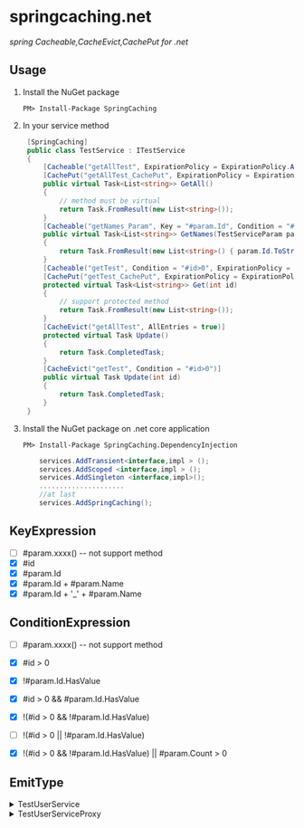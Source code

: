 # springcaching.net

*spring Cacheable,CacheEvict,CachePut for .net*

## Usage

1. Install the NuGet package

    `PM> Install-Package SpringCaching`

2. In your service method
   
   ```c#
    [SpringCaching]
    public class TestService : ITestService
    {
        [Cacheable("getAllTest", ExpirationPolicy = ExpirationPolicy.Absolute, ExpirationUnit = ExpirationUnit.Minute, ExpirationValue = 1)]
        [CachePut("getAllTest_CachePut", ExpirationPolicy = ExpirationPolicy.Absolute, ExpirationUnit = ExpirationUnit.Minute, ExpirationValue = 1)]
        public virtual Task<List<string>> GetAll()
        {
            // method must be virtual
            return Task.FromResult(new List<string>());
        }
        [Cacheable("getNames_Param", Key = "#param.Id", Condition = "#param.Id>=0&&#param.Name!=null", ExpirationPolicy = ExpirationPolicy.Absolute, ExpirationUnit = ExpirationUnit.Minute, ExpirationValue = 1)]
        public virtual Task<List<string>> GetNames(TestServiceParam param)
        {
            return Task.FromResult(new List<string>() { param.Id.ToString(), param.Name });
        }
        [Cacheable("getTest", Condition = "#id>0", ExpirationPolicy = ExpirationPolicy.Absolute, ExpirationUnit = ExpirationUnit.Minute, ExpirationValue = 1)]
        [CachePut("getTest_CachePut", ExpirationPolicy = ExpirationPolicy.Absolute, ExpirationUnit = ExpirationUnit.Minute, ExpirationValue = 1)]
        protected virtual Task<List<string>> Get(int id)
        {
            // support protected method
            return Task.FromResult(new List<string>());
        }
        [CacheEvict("getAllTest", AllEntries = true)]
        protected virtual Task Update()
        {
            return Task.CompletedTask;
        }     
        [CacheEvict("getTest", Condition = "#id>0")]
        public virtual Task Update(int id)
        {
            return Task.CompletedTask;
        }                
    }   
   ```

3. Install the NuGet package on .net core application

    `PM> Install-Package SpringCaching.DependencyInjection`

    ```c#
        services.AddTransient<interface,impl > ();
        services.AddScoped <interface,impl > ();
        services.AddSingleton <interface,impl>();
        .....................
        //at last
        services.AddSpringCaching();
    ```

## KeyExpression

- [ ] #param.xxxx()  --  not support method
- [x] #id
- [x] #param.Id
- [x] #param.Id + #param.Name
- [x] #param.Id + '_' + #param.Name

## ConditionExpression

- [ ] #param.xxxx()  --  not support method
- [x] #id > 0
- [x] !#param.Id.HasValue
- [x] #id > 0 && #param.Id.HasValue
- [x] !(#id > 0 && !#param.Id.HasValue)
- [ ] !(#id > 0 || !#param.Id.HasValue)
- [x] !(#id > 0 && !#param.Id.HasValue) || #param.Count > 0


## EmitType


<details>
<summary>TestUserService</summary>

<pre><code> 
    [SpringCaching]
    public class TestUserService
    {
        [Cacheable("users", Key = "#id", Condition = "#id>0", ExpirationPolicy = ExpirationPolicy.Absolute, ExpirationUnit = ExpirationUnit.Minute, ExpirationValue = 1)]
        public virtual Task<UserResultDto> GetUserAsync(int id)
        {
            return Task.FromResult(new UserResultDto
            {
                Id = id
            });
        }

        [CacheEvict("users", Key = "#user.Id", Condition = "#user!=null&&#user.Id>0")]
        public virtual Task UpdateUserAsync(UserResultDto user)
        {
            return Task.FromResult(0);
        }

        [CacheEvict("users", AllEntries = true)]
        public virtual Task ClearCache()
        {
            return Task.FromResult(0);
        }

    }
</code></pre>
</details>

<details>
<summary>TestUserServiceProxy</summary>

<pre><code> 
[StructLayout(LayoutKind.Auto, CharSet = CharSet.Auto)]
	public class TestUserService_BB93BE8338034C5FBC946FB266372676 : TestUserService, ISpringCachingProxy
	{
		// Token: 0x06000001 RID: 1 RVA: 0x00002378 File Offset: 0x00000578
		public TestUserService_BB93BE8338034C5FBC946FB266372676(ICacheProvider springCachingCacheProvider, SpringCachingOptions springCachingOptions)
		{
		}

		// Token: 0x17000001 RID: 1
		// (get) Token: 0x06000002 RID: 2 RVA: 0x0000239C File Offset: 0x0000059C
		ICacheProvider ISpringCachingProxy.CacheProvider
		{
			get
			{
				return this._cacheProvider;
			}
		}

		// Token: 0x17000002 RID: 2
		// (get) Token: 0x06000003 RID: 3 RVA: 0x000023B0 File Offset: 0x000005B0
		SpringCachingOptions ISpringCachingProxy.Options
		{
			get
			{
				return this._options;
			}
		}

		// Token: 0x06000004 RID: 4 RVA: 0x000023C4 File Offset: 0x000005C4
		[CompilerGenerated]
		private Task<UserResultDto> GetUserAsync<>n__(int id)
		{
			return base.GetUserAsync(id);
		}

		// Token: 0x06000005 RID: 5 RVA: 0x000023DC File Offset: 0x000005DC
		[Cacheable("users", ExpirationPolicy = ExpirationPolicy.Absolute, ExpirationUnit = ExpirationUnit.Minute, ExpirationValue = 1, Key = "#id", Condition = "#id>0")]
		public override Task<UserResultDto> GetUserAsync(int id)
		{
			TestUserService_BB93BE8338034C5FBC946FB266372676.TestUserService_GetUserAsync<>n___Int32 testUserService_GetUserAsync<>n___Int = new TestUserService_BB93BE8338034C5FBC946FB266372676.TestUserService_GetUserAsync<>n___Int32(this, id);
			Func<Task<UserResultDto>> invoker = new Func<Task<UserResultDto>>(testUserService_GetUserAsync<>n___Int.GetUserAsync<>n__);
			return SpringCachingProxyInvoker.InvokeAsync<UserResultDto>(new SpringCachingProxyContext(this, testUserService_GetUserAsync<>n___Int), invoker);
		}

		// Token: 0x06000006 RID: 6 RVA: 0x00002410 File Offset: 0x00000610
		[CompilerGenerated]
		private Task UpdateUserAsync<>n__(UserResultDto user)
		{
			return base.UpdateUserAsync(user);
		}

		// Token: 0x06000007 RID: 7 RVA: 0x00002428 File Offset: 0x00000628
		[CacheEvict("users", Key = "#user.Id", Condition = "#user!=null&&#user.Id>0")]
		public override Task UpdateUserAsync(UserResultDto user)
		{
			TestUserService_BB93BE8338034C5FBC946FB266372676.TestUserService_UpdateUserAsync<>n___UserResultDto testUserService_UpdateUserAsync<>n___UserResultDto = new TestUserService_BB93BE8338034C5FBC946FB266372676.TestUserService_UpdateUserAsync<>n___UserResultDto(this, user);
			Func<Task> invoker = new Func<Task>(testUserService_UpdateUserAsync<>n___UserResultDto.UpdateUserAsync<>n__);
			return SpringCachingProxyInvoker.InvokeAsync(new SpringCachingProxyContext(this, testUserService_UpdateUserAsync<>n___UserResultDto), invoker);
		}

		// Token: 0x06000008 RID: 8 RVA: 0x0000245C File Offset: 0x0000065C
		[CompilerGenerated]
		private Task ClearCache<>n__()
		{
			return base.ClearCache();
		}

		// Token: 0x06000009 RID: 9 RVA: 0x00002470 File Offset: 0x00000670
		[CacheEvict("users", AllEntries = true)]
		public override Task ClearCache()
		{
			TestUserService_BB93BE8338034C5FBC946FB266372676.TestUserService_ClearCache<>n___ testUserService_ClearCache<>n___ = new TestUserService_BB93BE8338034C5FBC946FB266372676.TestUserService_ClearCache<>n___(this);
			Func<Task> invoker = new Func<Task>(testUserService_ClearCache<>n___.ClearCache<>n__);
			return SpringCachingProxyInvoker.InvokeAsync(new SpringCachingProxyContext(this, testUserService_ClearCache<>n___), invoker);
		}

		// Token: 0x04000001 RID: 1
		private ICacheProvider _cacheProvider = springCachingCacheProvider;

		// Token: 0x04000002 RID: 2
		private SpringCachingOptions _options = springCachingOptions;

		// Token: 0x02000003 RID: 3
		[StructLayout(LayoutKind.Auto, CharSet = CharSet.Auto)]
		private sealed class TestUserService_GetUserAsync<>n___Int32 : SpringCachingRequirementProxy
		{
			// Token: 0x0600000A RID: 10 RVA: 0x00002050 File Offset: 0x00000250
			public TestUserService_GetUserAsync<>n___Int32(TestUserService_BB93BE8338034C5FBC946FB266372676 _this_Service, int _id)
			{
				this._this_Service = _this_Service;
				this._id = _id;
			}

			// Token: 0x17000003 RID: 3
			// (get) Token: 0x0600000B RID: 11 RVA: 0x0000207C File Offset: 0x0000027C
			[Nullable(new byte[]
			{
				2,
				1,
				1
			})]
			public override IDictionary<string, object> Arguments
			{
				get
				{
					return new Dictionary<string, object>
					{
						{
							"id",
							this._id
						}
					};
				}
			}

			// Token: 0x0600000C RID: 12 RVA: 0x000020A8 File Offset: 0x000002A8
			private ICacheableRequirement GetCacheableRequirement_0()
			{
				return new CacheableRequirement("users")
				{
					ExpirationPolicy = ExpirationPolicy.Absolute,
					ExpirationUnit = ExpirationUnit.Minute,
					ExpirationValue = 1,
					Key = "#id",
					Condition = "#id>0",
					KeyGenerator = new FuncKeyGenerator(new Func<string>(this.GetCacheableKey_0)),
					ConditionGenerator = new FuncPredicateGenerator(new Func<bool>(this.GetCacheableCondition_0))
				};
			}

			// Token: 0x0600000D RID: 13 RVA: 0x00002120 File Offset: 0x00000320
			private string GetCacheableKey_0()
			{
				return base.ToStringFromStruct<int>(this._id);
			}

			// Token: 0x0600000E RID: 14 RVA: 0x0000213C File Offset: 0x0000033C
			private bool GetCacheableCondition_0()
			{
				return this._id > 0;
			}

			// Token: 0x0600000F RID: 15 RVA: 0x00002158 File Offset: 0x00000358
			public override IList<ICacheableRequirement> GetCacheableRequirements()
			{
				return new ICacheableRequirement[]
				{
					this.GetCacheableRequirement_0()
				};
			}

			// Token: 0x06000010 RID: 16 RVA: 0x0000217C File Offset: 0x0000037C
			internal Task<UserResultDto> GetUserAsync<>n__()
			{
				return this._this_Service.GetUserAsync<>n__(this._id);
			}

			// Token: 0x04000003 RID: 3
			private TestUserService_BB93BE8338034C5FBC946FB266372676 _this_Service;

			// Token: 0x04000004 RID: 4
			private int _id;
		}

		// Token: 0x02000004 RID: 4
		[StructLayout(LayoutKind.Auto, CharSet = CharSet.Auto)]
		private sealed class TestUserService_UpdateUserAsync<>n___UserResultDto : SpringCachingRequirementProxy
		{
			// Token: 0x06000011 RID: 17 RVA: 0x0000219C File Offset: 0x0000039C
			public TestUserService_UpdateUserAsync<>n___UserResultDto(TestUserService_BB93BE8338034C5FBC946FB266372676 _this_Service, UserResultDto _user)
			{
				this._this_Service = _this_Service;
				this._user = _user;
			}

			// Token: 0x17000004 RID: 4
			// (get) Token: 0x06000012 RID: 18 RVA: 0x000021C8 File Offset: 0x000003C8
			[Nullable(new byte[]
			{
				2,
				1,
				1
			})]
			public override IDictionary<string, object> Arguments
			{
				get
				{
					return new Dictionary<string, object>
					{
						{
							"user",
							this._user
						}
					};
				}
			}

			// Token: 0x06000013 RID: 19 RVA: 0x000021F0 File Offset: 0x000003F0
			private ICacheableRequirement GetCacheEvictRequirement_0()
			{
				return new CacheEvictRequirement("users")
				{
					Key = "#user.Id",
					Condition = "#user!=null&&#user.Id>0",
					KeyGenerator = new FuncKeyGenerator(new Func<string>(this.GetCacheEvictKey_0)),
					ConditionGenerator = new FuncPredicateGenerator(new Func<bool>(this.GetCacheEvictCondition_0))
				};
			}

			// Token: 0x06000014 RID: 20 RVA: 0x00002250 File Offset: 0x00000450
			private string GetCacheEvictKey_0()
			{
				return base.ToStringFromStruct<int>(this._user.Id);
			}

			// Token: 0x06000015 RID: 21 RVA: 0x00002270 File Offset: 0x00000470
			private bool GetCacheEvictCondition_0()
			{
				return this._user != null && this._user.Id > 0;
			}

			// Token: 0x06000016 RID: 22 RVA: 0x000022A4 File Offset: 0x000004A4
			public override IList<ICacheEvictRequirement> GetCacheEvictRequirements()
			{
				return new ICacheEvictRequirement[]
				{
					this.GetCacheEvictRequirement_0()
				};
			}

			// Token: 0x06000017 RID: 23 RVA: 0x000022C8 File Offset: 0x000004C8
			internal Task UpdateUserAsync<>n__()
			{
				return this._this_Service.UpdateUserAsync<>n__(this._user);
			}

			// Token: 0x04000005 RID: 5
			private TestUserService_BB93BE8338034C5FBC946FB266372676 _this_Service;

			// Token: 0x04000006 RID: 6
			private UserResultDto _user;
		}

		// Token: 0x02000005 RID: 5
		[StructLayout(LayoutKind.Auto, CharSet = CharSet.Auto)]
		private sealed class TestUserService_ClearCache<>n___ : SpringCachingRequirementProxy
		{
			// Token: 0x06000018 RID: 24 RVA: 0x000022E8 File Offset: 0x000004E8
			public TestUserService_ClearCache<>n___(TestUserService_BB93BE8338034C5FBC946FB266372676 _this_Service)
			{
				this._this_Service = _this_Service;
			}

			// Token: 0x17000005 RID: 5
			// (get) Token: 0x06000019 RID: 25 RVA: 0x00002308 File Offset: 0x00000508
			[Nullable(new byte[]
			{
				2,
				1,
				1
			})]
			public override IDictionary<string, object> Arguments
			{
				get
				{
					return new Dictionary<string, object>();
				}
			}

			// Token: 0x0600001A RID: 26 RVA: 0x0000231C File Offset: 0x0000051C
			private ICacheableRequirement GetCacheEvictRequirement_0()
			{
				return new CacheEvictRequirement("users")
				{
					AllEntries = true
				};
			}

			// Token: 0x0600001B RID: 27 RVA: 0x0000233C File Offset: 0x0000053C
			public override IList<ICacheEvictRequirement> GetCacheEvictRequirements()
			{
				return new ICacheEvictRequirement[]
				{
					this.GetCacheEvictRequirement_0()
				};
			}

			// Token: 0x0600001C RID: 28 RVA: 0x00002360 File Offset: 0x00000560
			internal Task ClearCache<>n__()
			{
				return this._this_Service.ClearCache<>n__();
			}

			// Token: 0x04000007 RID: 7
			private TestUserService_BB93BE8338034C5FBC946FB266372676 _this_Service;
		}
	}
</code></pre>
</details>